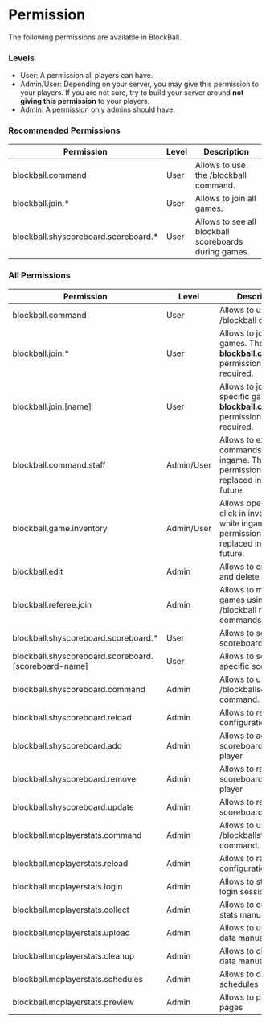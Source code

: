 # Permission

The following permissions are available in BlockBall.

### Levels

* User: A permission all players can have.
* Admin/User: Depending on your server, you may give this permission to your players. If you are not sure, try to build
  your server around **not giving this permission** to your players.
* Admin: A permission only admins should have.

### Recommended Permissions

| Permission                           | Level | Description                                           |   
|--------------------------------------|-------|-------------------------------------------------------|
| blockball.command                    | User  | Allows to use the /blockball command.                 |   
| blockball.join.*                     | User  | Allows to join all games.                             |
| blockball.shyscoreboard.scoreboard.* | User  | Allows to see all blockball scoreboards during games. |

### All Permissions

| Permission                                             | Level      | Description                                                                                          |   
|--------------------------------------------------------|------------|------------------------------------------------------------------------------------------------------|
| blockball.command                                      | User       | Allows to use the /blockball command.                                                                |   
| blockball.join.*                                       | User       | Allows to join all games. The **blockball.command** permission is also required.                     |  
| blockball.join.[name]                                  | User       | Allows to join a specific game. The **blockball.command** permission is also required.               |
| blockball.command.staff                                | Admin/User | Allows to execute commands while ingame. This permission will be replaced in the future.             |  
| blockball.game.inventory                               | Admin/User | Allows open and click in inventories while ingame.   This permission will be replaced in the future. |
| blockball.edit                                         | Admin      | Allows to create, edit and delete games.                                                             |                          
| blockball.referee.join                                 | Admin      | Allows to manipulate games using /blockball referee commands                                         |  
| blockball.shyscoreboard.scoreboard.*                   | User       | Allows to see all scoreboards                                                                        |
| blockball.shyscoreboard.scoreboard.\[scoreboard-name\] | User       | Allows to see a specific scoreboard                                                                  |
| blockball.shyscoreboard.command                        | Admin      | Allows to use the /blockballscoreboard command.                                                      |
| blockball.shyscoreboard.reload                         | Admin      | Allows to reload configurations.                                                                     |
| blockball.shyscoreboard.add                            | Admin      | Allows to add a scoreboard to a player                                                               |
| blockball.shyscoreboard.remove                         | Admin      | Allows to remove a scoreboard from a player                                                          |
| blockball.shyscoreboard.update                         | Admin      | Allows to refresh a scoreboard                                                                       |
| blockball.mcplayerstats.command                        | Admin      | Allows to use the /blockballstats command.                                                           |
| blockball.mcplayerstats.reload                         | Admin      | Allows to reload configurations.                                                                     |
| blockball.mcplayerstats.login                          | Admin      | Allows to start a login session                                                                      |
| blockball.mcplayerstats.collect                        | Admin      | Allows to collect stats manually                                                                     |
| blockball.mcplayerstats.upload                         | Admin      | Allows to upload data manually                                                                       |
| blockball.mcplayerstats.cleanup                        | Admin      | Allows to cleanup data manually                                                                      |
| blockball.mcplayerstats.schedules                      | Admin      | Allows to display schedules                                                                          |
| blockball.mcplayerstats.preview                        | Admin      | Allows to preview pages                                                                              |

